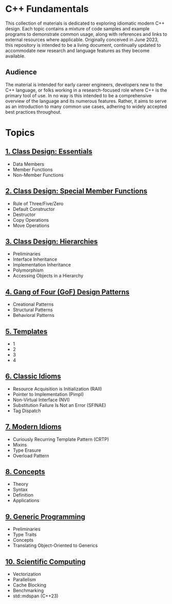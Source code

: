 # C++ Fundamentals

This collection of materials is dedicated to exploring idiomatic modern C++ design. Each topic contains a mixture of code samples and example programs to demonstrate common usage, along with references and links to external resources where applicable. Originally conceived in June 2023, this repository is intended to be a living document, continually updated to accommodate new research and language features as they become available.

## Audience

The material is intended for early career engineers, developers new to the C++ language, or folks working in a research-focused role where C++ is the primary tool of use. In no way is this intended to be a comprehensive overview of the language and its numerous features. Rather, it aims to serve as an introduction to many common use cases, adhering to widely accepted best practices throughout.

# Topics

## [1. Class Design: Essentials](https://github.com/cmbrandt/modern-cxx-seminar/blob/master/01_class_design_essentials.md)

* Data Members
* Member Functions
* Non-Member Functions

## [2. Class Design: Special Member Functions](https://github.com/cmbrandt/modern-cxx-seminar/blob/master/02_class_design_special.md)

* Rule of Three/Five/Zero
* Default Constructor
* Destructor
* Copy Operations
* Move Operations

## [3. Class Design: Hierarchies](https://github.com/cmbrandt/modern-cxx-seminar/blob/master/03_class_design_hierarchies.md)

* Preliminaries
* Interface Inheritance
* Implementation Inheritance
* Polymorphism
* Accessing Objects in a Hierarchy

## [4. Gang of Four (GoF) Design Patterns](https://github.com/cmbrandt/modern-cxx-seminar/blob/master/04_gof_design_patterns.md)

* Creational Patterns
* Structural Patterns
* Behavioral Patterns

## [5. Templates](https://github.com/cmbrandt/modern-cxx-seminar/blob/master/05_templates.md)

* 1
* 2
* 3
* 4

## [6. Classic Idioms](https://github.com/cmbrandt/modern-cxx-seminar/blob/master/06_classic_idioms.md)

* Resource Acquisition is Initialization (RAII)
* Pointer to Implementation (Pimpl)
* Non-Virtual Interface (NVI)
* Substitution Failure Is Not an Error (SFINAE)
* Tag Dispatch

## [7. Modern Idioms](https://github.com/cmbrandt/modern-cxx-seminar/blob/master/07_modern_idioms.md)

* Curiously Recurring Template Pattern (CRTP)
* Mixins
* Type Erasure
* Overload Pattern

## [8. Concepts](https://github.com/cmbrandt/modern-cxx-seminar/blob/master/08_generic_programming.md)

* Theory
* Syntax
* Definition
* Applications

## [9. Generic Programming](https://github.com/cmbrandt/modern-cxx-seminar/blob/master/09_generic_programming.md)

* Preliminaries
* Type Traits
* Concepts
* Translating Object-Oriented to Generics

## [10. Scientific Computing](https://github.com/cmbrandt/modern-cxx-seminar/blob/master/10_scientific_computing.md)

* Vectorization
* Parallelism
* Cache Blocking
* Benchmarking
* std::mdspan (C++23)
